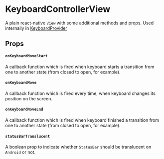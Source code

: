 # KeyboardControllerView

A plain react-native `View` with some additional methods and props. Used internally in [KeyboardProvider](./keyboard-provider.md)

## Props

#### `onKeyboardMoveStart`

A callback function which is fired when keyboard starts a transition from one to another state (from closed to open, for example).

#### `onKeyboardMove`

A callback function which is fired every time, when keyboard changes its position on the screen.

#### `onKeyboardMoveEnd`

A callback function which is fired when keyboard finished a transition from one to another state (from closed to open, for example).

#### `statusBarTranslucent`

A boolean prop to indicate whether `StatusBar` should be translucent on `Android` or not.